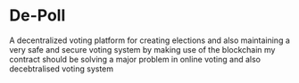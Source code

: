 # De-Poll
A decentralized voting platform for creating elections and also maintaining a very safe and secure voting system by making use of the blockchain
my contract should be solving a major problem in online voting and also decebtralised voting system
